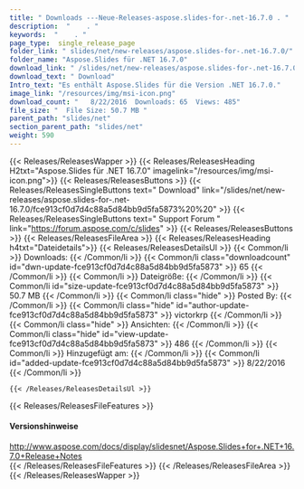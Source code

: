 ```yaml
---
title: " Downloads ---Neue-Releases-aspose.slides-for-.net-16.7.0 . "
description:  "    . " 
keywords:  "    . " 
page_type:  single_release_page
folder_link: " slides/net/new-releases/aspose.slides-for-.net-16.7.0/"
folder_name: "Aspose.Slides für .NET 16.7.0"
download_link: " /slides/net/new-releases/aspose.slides-for-.net-16.7.0/fce913cf0d7d4c88a5d84bb9d5fa5873"
download_text: " Download"
Intro_text: "Es enthält Aspose.Slides für die Version .NET 16.7.0."
image_link: "/resources/img/msi-icon.png"
download_count: "   8/22/2016  Downloads: 65  Views: 485"
file_size: "  File Size: 50.7 MB "
parent_path: "slides/net"
section_parent_path: "slides/net"
weight: 590
---
```


{{< Releases/ReleasesWapper >}}
  {{< Releases/ReleasesHeading H2txt="Aspose.Slides für .NET 16.7.0" imagelink="/resources/img/msi-icon.png">}}
  {{< Releases/ReleasesButtons >}}
    {{< Releases/ReleasesSingleButtons text=" Download" link="/slides/net/new-releases/aspose.slides-for-.net-16.7.0/fce913cf0d7d4c88a5d84bb9d5fa5873%20%20" >}}
    {{< Releases/ReleasesSingleButtons text=" Support Forum " link="https://forum.aspose.com/c/slides" >}}
  {{< Releases/ReleasesButtons >}}
  {{< Releases/ReleasesFileArea >}}
    {{< Releases/ReleasesHeading h4txt="Dateidetails">}}
    {{< Releases/ReleasesDetailsUl >}}
            {{< Common/li >}} Downloads: {{< /Common/li >}}
      {{< Common/li class="downloadcount" id="dwn-update-fce913cf0d7d4c88a5d84bb9d5fa5873" >}} 65 {{< /Common/li >}}
      {{< Common/li >}} Dateigröße: {{< /Common/li >}}
      {{< Common/li id="size-update-fce913cf0d7d4c88a5d84bb9d5fa5873" >}} 50.7 MB {{< /Common/li >}} 
      {{< Common/li  class="hide" >}} Posted By: {{< /Common/li >}} 
      {{< Common/li class="hide" id="author-update-fce913cf0d7d4c88a5d84bb9d5fa5873" >}} victorkrp {{< /Common/li >}}
      {{< Common/li class="hide" >}} Ansichten: {{< /Common/li >}}
      {{< Common/li class="hide" id="view-update-fce913cf0d7d4c88a5d84bb9d5fa5873" >}} 486 {{< /Common/li >}}
      {{< Common/li >}} Hinzugefügt am: {{< /Common/li >}}
      {{< Common/li id="added-update-fce913cf0d7d4c88a5d84bb9d5fa5873" >}} 8/22/2016 {{< /Common/li >}} 

    {{< /Releases/ReleasesDetailsUl >}}

  {{< Releases/ReleasesFileFeatures >}}
      <h4>Versionshinweise</h4><div> <a href="http://www.aspose.com/docs/display/slidesnet/Aspose.Slides+for+.NET+16.7.0+Release+Notes">http://www.aspose.com/docs/display/slidesnet/Aspose.Slides+for+.NET+16.7.0+Release+Notes</a></div>
  {{< /Releases/ReleasesFileFeatures >}}
 {{< /Releases/ReleasesFileArea >}}
{{< /Releases/ReleasesWapper >}}



